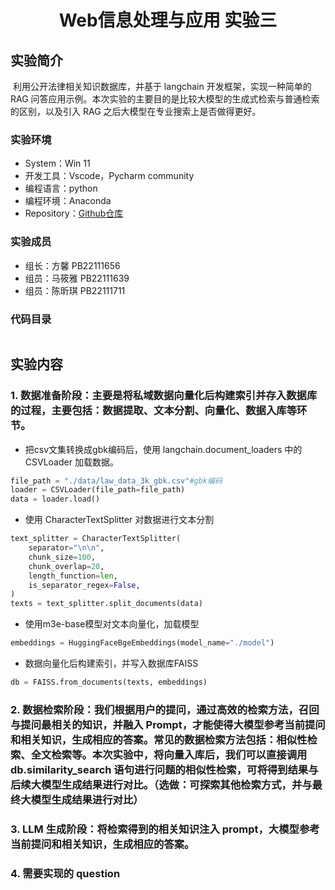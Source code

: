# <center>Web信息处理与应用 实验三</center>

## 实验简介

​	利用公开法律相关知识数据库，并基于 langchain 开发框架，实现一种简单的 RAG 问答应用示例。本次实验的主要目的是比较大模型的生成式检索与普通检索的区别，以及引入 RAG 之后大模型在专业搜索上是否做得更好。

### 实验环境

+ System：Win 11
+ 开发工具：Vscode，Pycharm community
+ 编程语言：python
+ 编程环境：Anaconda
+ Repository：[Github仓库](https://github.com/Mamya22/WebInfo.git)

### 实验成员

+ 组长：方馨   PB22111656
+ 组员：马筱雅 PB22111639
+ 组员：陈昕琪 PB22111711

### 代码目录
```

```

## 实验内容


### 1. 数据准备阶段：主要是将私域数据向量化后构建索引并存入数据库的过程，主要包括：数据提取、文本分割、向量化、数据入库等环节。

+ 把csv文集转换成gbk编码后，使用 langchain.document_loaders 中的 CSVLoader 加载数据。
```python
file_path = "./data/law_data_3k_gbk.csv"#gbk编码
loader = CSVLoader(file_path=file_path)
data = loader.load()
```

+ 使用 CharacterTextSplitter 对数据进行文本分割
```python
text_splitter = CharacterTextSplitter(
    separator="\n\n",
    chunk_size=100,
    chunk_overlap=20,
    length_function=len,
    is_separator_regex=False,
)
texts = text_splitter.split_documents(data)
```

+ 使用m3e-base模型对文本向量化，加载模型
```python
embeddings = HuggingFaceBgeEmbeddings(model_name="./model")
```

+ 数据向量化后构建索引，并写入数据库FAISS
```python
db = FAISS.from_documents(texts, embeddings)
```

### 2. 数据检索阶段：我们根据用户的提问，通过高效的检索方法，召回与提问最相关的知识，并融入 Prompt，才能使得大模型参考当前提问和相关知识，生成相应的答案。常见的数据检索方法包括：相似性检索、全文检索等。本次实验中，将向量入库后，我们可以直接调用 db.similarity_search 语句进行问题的相似性检索，可将得到结果与后续大模型生成结果进行对比。（选做：可探索其他检索方式，并与最终大模型生成结果进行对比）



### 3. LLM 生成阶段：将检索得到的相关知识注入 prompt，大模型参考当前提问和相关知识，生成相应的答案。

### 4. 需要实现的 question
